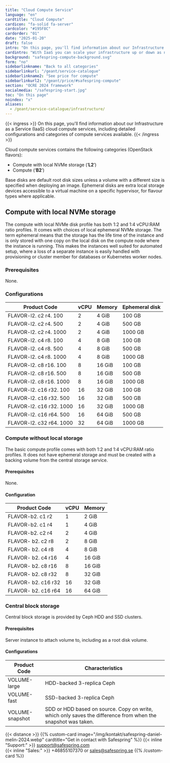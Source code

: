 ```yaml
---
title: "Cloud Compute Service"
language: "en"
cardtitle: "Cloud Compute"
cardicon: "fa-solid fa-server"
cardcolor: "#195F8C"
cardorder: "01"
date: "2025-01-20"
draft: false
intro: "On this page, you'll find information about our Infrastructure as a Service (IaaS) cloud compute services, including detailed configurations and categories of compute services available."
cardintro: "With IaaS you can scale your infrastructure up or down as needed."
background: "safespring-compute-background.svg"
form: "no"
sidebarlinkname: "Back to all categories"
sidebarlinkurl: "/geant/service-catalogue"
sidebarlinkname2: "See price for compute"
sidebarlinkurl2: "/geant/price/#safespring-compute"
section: "OCRE 2024 framework"
socialmedia: "/safespring-start.jpg"
toc: "On this page"
noindex: "x"
aliases:
  - /geant/service-catalogue/infrastructure/
---
```


{{< ingress >}}
On this page, you'll find information about our Infrastructure as a Service (IaaS) cloud compute services, including detailed configurations and categories of compute services available.
{{< /ingress >}}

Cloud compute services contains the following categories (OpenStack flavors):

- Compute with local NVMe storage (‘**L2**’)
- Compute (‘**B2**’)

Base disks are default root disk sizes unless a volume with a different size is specified when deploying an image. Ephemeral disks are extra local storage devices accessible to a virtual machine on a specific hypervisor, for flavour types where applicable.

## Compute with local NVMe storage

The compute with local NVMe disk profile has both 1:2 and 1:4 vCPU:RAM ratio profiles. It comes with choices of local ephemeral NVMe storage. The term ephemeral means that the storage has the life time of the instance and is only stored with one copy on the local disk on the compute node where the instance is running. This makes the instances well suited for automated setup, where a loss of a separate instance is easily handled with provisioning or cluster member for databases or Kubernetes worker nodes.

### Prerequisites

None.

### Configurations

| Product Code             | vCPU | Memory | Ephemeral disk |
| ------------------------ | ---- | ------ | -------------- |
| FLAVOR-l2. c2 r4. 100    | 2    | 4 GiB  | 100 GB         |
| FLAVOR-l2. c2 r4. 500    | 2    | 4 GiB  | 500 GB         |
| FLAVOR-l2. c2 r4. 1000   | 2    | 4 GiB  | 1000 GB        |
| FLAVOR-l2. c4 r8. 100    | 4    | 8 GiB  | 100 GB         |
| FLAVOR-l2. c4 r8. 500    | 4    | 8 GiB  | 500 GB         |
| FLAVOR-l2. c4 r8. 1000   | 4    | 8 GiB  | 1000 GB        |
| FLAVOR-l2. c8 r16. 100   | 8    | 16 GiB | 100 GB         |
| FLAVOR-l2. c8 r16. 500   | 8    | 16 GiB | 500 GB         |
| FLAVOR-l2. c8 r16. 1000  | 8    | 16 GiB | 1000 GB        |
| FLAVOR-l2. c16 r32. 100  | 16   | 32 GiB | 100 GB         |
| FLAVOR-l2. c16 r32. 500  | 16   | 32 GiB | 500 GB         |
| FLAVOR-l2. c16 r32. 1000 | 16   | 32 GiB | 1000 GB        |
| FLAVOR-l2. c16 r64. 500  | 16   | 64 GiB | 500 GB         |
| FLAVOR-l2. c32 r64. 1000 | 32   | 64 GiB | 1000 GB        |

### Compute without local storage

The basic compute profile comes with both 1:2 and 1:4 vCPU:RAM ratio profiles. It does not have ephemeral storage and must be created with a backing volume from the central storage service.

#### Prerequisites

None.

#### Configuration

| Product Code        | vCPU | Memory |
| ------------------- | ---- | ------ |
| FLAVOR-b2. c1 r2    | 1    | 2 GiB  |
| FLAVOR-b2. c1 r4    | 1    | 4 GiB  |
| FLAVOR-b2. c2 r4    | 2    | 4 GiB  |
| FLAVOR- b2. c2 r8   | 2    | 8 GiB  |
| FLAVOR- b2. c4 r8   | 4    | 8 GiB  |
| FLAVOR- b2. c4 r16  | 4    | 16 GiB |
| FLAVOR- b2. c8 r16  | 8    | 16 GiB |
| FLAVOR- b2. c8 r32  | 8    | 32 GiB |
| FLAVOR- b2. c16 r32 | 16   | 32 GiB |
| FLAVOR- b2. c16 r64 | 16   | 64 GiB |

### Central block storage

Central block storage is provided by Ceph HDD and SSD clusters.

#### Prerequisites

Server instance to attach volume to, including as a root disk volume.

#### Configurations

| Product Code    | Characteristics                                                                                              |
| --------------- | ------------------------------------------------------------------------------------------------------------ |
| VOLUME-large    | HDD-backed 3-replica Ceph                                                                                    |
| VOLUME-fast     | SSD-backed 3-replica Ceph                                                                                    |
| VOLUME-snapshot | SDD or HDD based on source. Copy on write, which only saves the difference from when the snapshot was taken. |

{{< distance >}}
{{% custom-card image="/img/kontakt/safespring-daniel-melin-2024.webp" cardtitle="Get in contact with Safespring" %}}
{{< inline "Support:" >}} support@safespring.com  
{{< inline "Sales:" >}} +46855107370 or sales@safespring.se
{{% /custom-card %}}

